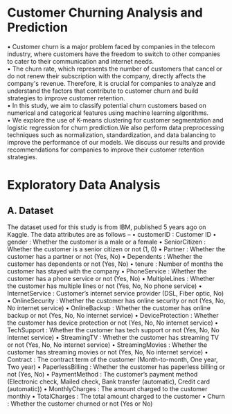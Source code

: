 # Customer Churning Analysis and Prediction

• Customer churn is a major problem faced by companies in the telecom industry, where customers have the freedom to switch to other companies to cater to their communication and internet needs.<br/>
• The churn rate, which represents the number of customers that cancel or do not renew their subscription with the company, directly affects the company's revenue. Therefore, it is crucial for companies to analyze and understand the factors that contribute to customer churn and build strategies to improve customer retention.<br/>
• In this study, we aim to classify potential churn customers based on numerical and categorical features using machine learning algorithms.<br/>
• We explore the use of K-means clustering for customer segmentation and logistic regression for churn prediction.We also perform data preprocessing techniques such as normalization, standardization, and data balancing to improve the performance of our models. We discuss our results and provide recommendations for companies to improve their customer retention strategies.<br/>

# Exploratory Data Analysis

## A. Dataset
The dataset used for this study is from IBM, published 5 years ago on Kaggle. The data attributes are as follows –
• customerID : Customer ID
• gender : Whether the customer is a male or a female
• SeniorCitizen : Whether the customer is a senior citizen or not (1, 0)
• Partner : Whether the customer has a partner or not (Yes, No)
• Dependents : Whether the customer has dependents or not (Yes, No)
• tenure : Number of months the customer has stayed with the company
• PhoneService : Whether the customer has a phone service or not (Yes, No)
• MultipleLines : Whether the customer has multiple lines or not (Yes, No, No phone service)
• InternetService : Customer’s internet service provider (DSL, Fiber optic, No)
• OnlineSecurity : Whether the customer has online security or not (Yes, No, No internet service)
• OnlineBackup : Whether the customer has online backup or not (Yes, No, No internet service)
• DeviceProtection : Whether the customer has device protection or not (Yes, No, No internet service)
• TechSupport : Whether the customer has tech support or not (Yes, No, No internet service)
• StreamingTV : Whether the customer has streaming TV or not (Yes, No, No internet service)
• StreamingMovies : Whether the customer has streaming movies or not (Yes, No, No internet service)
• Contract : The contract term of the customer (Month-to-month, One year, Two year)
• PaperlessBilling : Whether the customer has paperless billing or not (Yes, No)
• PaymentMethod : The customer’s payment method (Electronic check, Mailed check, Bank transfer (automatic), Credit card (automatic))
• MonthlyCharges : The amount charged to the customer monthly
• TotalCharges : The total amount charged to the customer
• Churn : Whether the customer churned or not (Yes or No)
